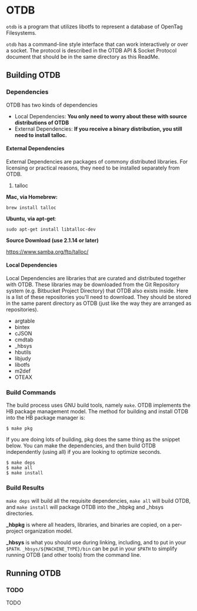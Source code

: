 # OTDB

`otdb` is a program that utilizes libotfs to represent a database of OpenTag Filesystems.  

`otdb` has a command-line style interface that can work interactively or over a socket.  The protocol is described in the OTDB API & Socket Protocol document that should be in the same directory as this ReadMe.

## Building OTDB

### Dependencies

OTDB has two kinds of dependencies

* Local Dependencies: **You only need to worry about these with source distributions of OTDB**
* External Dependencies: **If you receive a binary distribution, you still need to install talloc.**

#### External Dependencies

External Dependencies are packages of commony distributed libraries.  For licensing or practical reasons, they need to be installed separately from OTDB.

1. talloc

**Mac, via Homebrew:**

```
brew install talloc
```

**Ubuntu, via apt-get**:

```
sudo apt-get install libtalloc-dev
```

**Source Download (use 2.1.14 or later)**

https://www.samba.org/ftp/talloc/

#### Local Dependencies

Local Dependencies are libraries that are curated and distributed together with OTDB.  These libraries may be downloaded from the Git Repository system (e.g. Bitbucket Project Directory) that OTDB also exists inside.  Here is a list of these repositories you'll need to download.  They should be stored in the same parent directory as OTDB (just like the way they are arranged as repositories).

* argtable
* bintex
* cJSON
* cmdtab
* _hbsys
* hbutils
* libjudy
* libotfs
* m2def
* OTEAX

### Build Commands

The build process uses GNU build tools, namely `make`.  OTDB implements the HB package management model.  The method for building and install OTDB into the HB package manager is:

```
$ make pkg
```

If you are doing lots of building, pkg does the same thing as the snippet below.  You can make the dependencies, and then build OTDB independently (using all) if you are looking to optimize seconds.

```
$ make deps
$ make all
$ make install
```

### Build Results

`make deps` will build all the requisite dependencies, `make all` will build OTDB, and `make install` will package OTDB into the \_hbpkg and \_hbsys directories.

**\_hbpkg** is where all headers, libraries, and binaries are copied, on a per-project organization model.

**\_hbsys** is what you should use during linking, including, and to put in your `$PATH`.  `_hbsys/${MACHINE_TYPE}/bin` can be put in your `$PATH` to simplify running OTDB (and other tools) from the command line.

## Running OTDB

### TODO

TODO
